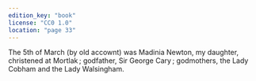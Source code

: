 ```yaml
---
edition_key: "book"
license: "CC0 1.0"
location: "page 33"
---
```

The 5th of March (by old accownt) was Madinia
Newton, my daughter, christened at Mortlak ; godfather, Sir
George Cary ; godmothers, the Lady Cobham and the Lady
Walsingham.
